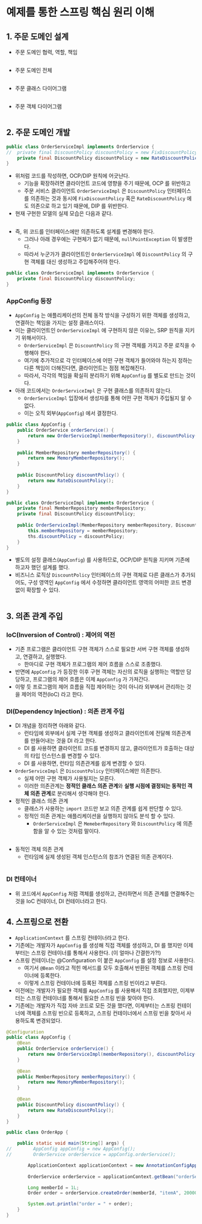 # 예제를 통한 스프링 핵심 원리 이해

## 1. 주문 도메인 설계&#x20;

* 주문 도메인 협력, 역할, 책임&#x20;

<figure><img src="../../../.gitbook/assets/image (1).png" alt=""><figcaption></figcaption></figure>

* 주문 도메인 전체&#x20;

<figure><img src="../../../.gitbook/assets/image (1) (1).png" alt=""><figcaption></figcaption></figure>

* 주문 클래스 다이어그램&#x20;

<figure><img src="../../../.gitbook/assets/image (2).png" alt=""><figcaption></figcaption></figure>

* 주문 객체 다이어그램&#x20;

<figure><img src="../../../.gitbook/assets/image (3).png" alt=""><figcaption></figcaption></figure>

## 2. 주문 도메인 개발&#x20;

```java
public class OrderServiceImpl implements OrderService {
//  private final DiscountPolicy discountPolicy = new FixDiscountPolicy();
    private final DiscountPolicy discountPolicy = new RateDiscountPolicy();
}
```

* 위처럼 코드를 작성하면, OCP/DIP 원칙에 어긋난다.&#x20;
  * 기능을 확장하려면 클라이언트 코드에 영향을 주기 때문에, OCP 를 위반하고&#x20;
  * 주문 서비스 클라이언트 `OrderServiceImpl` 은 `DiscountPolicy` 인터페이스를 의존하는 것과 동시에 `FixDiscountPolicy` 혹은 `RateDiscountPolicy` 에도 의존으로 하고 있기 때문에, DIP 를 위반한다.&#x20;
* 현재 구현한 모델의 실제 모습은 다음과 같다.&#x20;

<figure><img src="../../../.gitbook/assets/image (4).png" alt=""><figcaption></figcaption></figure>

* 즉, 위 코드를 인터페이스에만 의존하도록 설계를 변경해야 한다.&#x20;
  * 그러나 아래 경우에는 구현체가 없기 때문에, `nullPointException` 이 발생한다.&#x20;
  * 따라서 누군가가 클라이언트인 `OrderServiceImpl` 에 `DiscountPolicy` 의 구현 객체를 대신 생성하고 주입해주어야 한다.&#x20;

```java
public class OrderServiceImpl implements OrderService {
    private final DiscountPolicy discountPolicy;
}
```

### AppConfig 등장&#x20;

* `AppConfig` 는 애플리케이션의 전체 동작 방식을 구성하기 위한 객체를 생성하고, 연결하는 책임을 가지는 설정 클래스이다.&#x20;
* 이는 클라이언트인 `OrderServiceImpl` 에 구현하지 않은 이유는, SRP 원칙을 지키기 위해서이다.&#x20;
  * `OrderServiceImpl` 은 `DiscountPolicy` 의 구현 객체를 가지고 주문 로직을 수행해야 한다.&#x20;
  * 여기에 추가적으로 각 인터페이스에 어떤 구현 객체가 들어와야 하는지 정하는 다른 책임이 더해진다면, 클라이언트는 점점 복잡해진다.&#x20;
  * 따라서, 각각의 책임을 확실히 분리하기 위해 `AppConfig` 를 별도로 만드는 것이다.&#x20;
* 아래 코드에서는 `OrderServiceImpl` 은 구현 클래스를 의존하지 않는다.&#x20;
  * `OrderServiceImpl` 입장에서 생성자를 통해 어떤 구현 객체가 주입될지 알 수 없다.&#x20;
  * 이는 오직 외부(`AppConfig`) 에서 결정한다.&#x20;

```java
public class AppConfig {
    public OrderService orderService() {
        return new OrderServiceImpl(memberRepository(), discountPolicy());
    }
    
    public MemberRepository memberRepository() {
        return new MemoryMemberRepository();
    }
    
    public DiscountPolicy discountPolicy() {
        return new RateDiscountPolicy();
    }
}
```

```java
public class OrderServiceImpl implements OrderService {
    private final MemberRepository memberRepository;
    private final DiscountPolicy discountPolicy;
    
    public OrderServiceImpl(MemberRepository memberRepository, DiscountPolicy discountPolicy) {
        this.memberRepository = memberRepository;
        ths.discountPolicy = discountPolicy;
    }
}
```

* 별도의 설정 클래스(`AppConfig`) 를 사용하므로, OCP/DIP 원칙을 지키며 기존에 하고자 했던 설계를 했다.&#x20;
* 비즈니스 로직상 `DiscountPolicy` 인터페이스의 구현 객체로 다른 클래스가 추가되어도, 구성 영역인 `AppConfig` 에서 수정하면 클라이언트 영역의 어떠한 코드 변경 없이 확장할 수 있다.&#x20;

<figure><img src="../../../.gitbook/assets/image (5).png" alt=""><figcaption></figcaption></figure>

## 3. 의존 관계 주입&#x20;

### IoC(Inversion of Control) : 제어의 역전&#x20;

* 기존 프로그램은 클라이언트 구현 객체가 스스로 필요한 서버 구현 객체를 생성하고, 연결하고, 실행했다.&#x20;
  * 한마디로 구현 객체가 프로그램의 제어 흐름을 스스로 조종했다.&#x20;
* 반면에 `AppConfig` 가 등장한 이후 구현 객체는 자신의 로직을 실행하는 역할만 담당하고, 프로그램의 제어 흐름은 이제 `AppConfig` 가 가져간다.&#x20;
* 이렇 듯 프로그램의 제어 흐름을 직접 제어하는 것이 아니라 외부에서 관리하는 것을 제어의 역전(IoC) 라고 한다.&#x20;

### DI(Dependency Injection) : 의존 관계 주입&#x20;

* DI 개념을 정리하면 아래와 같다.
  * 런타임에 외부에서 실제 구현 객체를 생성하고 클라이언트에 전달해 의존관계를 만들어내는 것을 DI 라고 한다.&#x20;
  * DI 를 사용하면 클라이언트 코드를 변경하지 않고, 클라이언트가 호출하는 대상의 타입 인스턴스를 변경할 수 있다.&#x20;
  * DI 를 사용하면, 런타임 의존관계를 쉽게 변경할 수 있다.&#x20;
* `OrderServiceImpl` 은 `DiscountPolicy` 인터페이스에만 의존한다.&#x20;
  * 실제 어떤 구현 객체가 사용될지는 모른다.&#x20;
  * 이러한 의존관계는 **정적인 클래스 의존 관계**와 **실행 시점에 결정되는 동적인 객체 의존 관계**로 분리해서 생각해야 한다.&#x20;
* 정적인 클래스 의존 관계&#x20;
  * 클래스가 사용하는 `import` 코드만 보고 의존 관계를 쉽게 판단할 수 있다.&#x20;
  * 정적인 의존 관계는 애플리케이션을 실행하지 않아도 분석 할 수 있다.&#x20;
    * `OrderServiceImpl` 은 `MemeberRepository` 와 `DiscountPolicy` 에 의존함을 알 수 있는 것처럼 말이다.&#x20;

<figure><img src="../../../.gitbook/assets/image (6).png" alt=""><figcaption></figcaption></figure>

* 동적인 객체 의존 관계&#x20;
  * 런타임에 실제 생성된 객체 인스턴스의 참조가 연결된 의존 관계이다.&#x20;

<figure><img src="../../../.gitbook/assets/image (7).png" alt=""><figcaption></figcaption></figure>

### DI 컨테이너&#x20;

* 위 코드에서 `AppConfig` 처럼 객체를 생성하고, 관리하면서 의존 관계를 연결해주는 것을 IoC 컨테이너, DI 컨테이너라고 한다.&#x20;

## 4. 스프링으로 전환&#x20;

* `ApplicationContext` 를 스프링 컨테이너라고 한다.&#x20;
* 기존에는 개발자가 `AppConfig` 를 생성해 직접 객체를 생성하고, DI 를 했지만 이제부터는 스프링 컨테이너를 통해서 사용한다. (이 얼마나 간결한가?!)
* 스프링 컨테이너는 @Configuration 이 붙은 `AppConfig` 를 설정 정보로 사용한다.&#x20;
  * 여기서 `@Bean` 이라고 적힌 메서드를 모두 호출해서 반환된 객체를 스프링 컨테이너에 등록한다.&#x20;
  * 이렇게 스프링 컨테이너에 등록된 객체를 스프링 빈이라고 부른다.&#x20;
* 이전에는 개발자가 필요한 객체를 `AppConfig` 를 사용해서 직접 조회했지만, 이제부터는 스프링 컨테이너를 통해서 필요한 스프링 빈을 찾아야 한다.&#x20;
* 기존에는 개발자가 직접 자바 코드로 모든 것을 했다면, 이제부터는 스프링 컨테이너에 객체를 스프링 빈으로 등록하고, 스프링 컨테이너에서 스프링 빈을 찾아서 사용하도록 변경되었다.&#x20;

```java
@Configuration
public class AppConfig {
    @Bean
    public OrderService orderService() {
        return new OrderServiceImpl(memberRepository(), discountPolicy());
    }
    
    @Bean
    public MemberRepository memberRepository() {
        return new MemoryMemberRepository();
    }
    
    @Bean
    public DiscountPolicy discountPolicy() {
        return new RateDiscountPolicy();
    }
}
```

```java
public class OrderApp {

    public static void main(String[] args) {
//        AppConfig appConfig = new AppConfig();
//        OrderService orderService = appConfig.orderService();

        ApplicationContext applicationContext = new AnnotationConfigApplicationContext(AppConfig.class);
        
        OrderService orderService = applicationContext.getBean("orderService", OrderService.class);

        Long memberId = 1L;
        Order order = orderService.createOrder(memberId, "itemA", 20000);

        System.out.println("order = " + order);
    }
}
```
